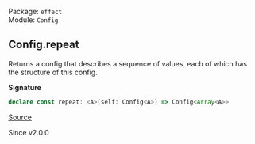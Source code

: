 Package: `effect`<br />
Module: `Config`<br />

## Config.repeat

Returns a config that describes a sequence of values, each of which has the
structure of this config.

**Signature**

```ts
declare const repeat: <A>(self: Config<A>) => Config<Array<A>>
```

[Source](https://github.com/Effect-TS/effect/tree/main/packages/effect/src/Config.ts#L340)

Since v2.0.0